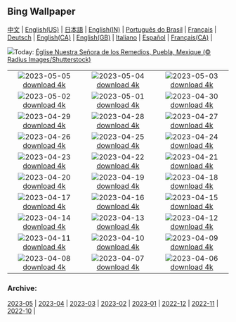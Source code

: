 ## Bing Wallpaper
[中文](README.md) |                     [English(US)](en-US.md) |                     [日本語](ja-JP.md) |                     [English(IN)](en-IN.md) |                     [Português do Brasil](pt-BR.md) |                     [Français](fr-FR.md) |                     [Deutsch](de-DE.md) |                     [English(CA)](en-CA.md) |                     [English(GB)](en-GB.md) |                     [Italiano](it-IT.md) |                     [Español](es-ES.md) |                     [Français(CA)](fr-CA.md) |                    

![](https://www.bing.com/th?id=OHR.Popocatepetl_FR-CA4477017030_UHD.jpg&w=1000)Today: [Église Nuestra Señora de los Remedios, Puebla, Mexique (© Radius Images/Shutterstock)](https://www.bing.com/th?id=OHR.Popocatepetl_FR-CA4477017030_UHD.jpg)

|      |      |      |
| :----: | :----: | :----: |
|![](https://www.bing.com/th?id=OHR.RebelBase_FR-CA0629555072_UHD.jpg&pid=hp&w=384&h=216&rs=1&c=4)2023-05-05 [download 4k](https://www.bing.com/th?id=OHR.RebelBase_FR-CA0629555072_UHD.jpg)|![](https://www.bing.com/th?id=OHR.ThreeWildebeest_FR-CA0762418214_UHD.jpg&pid=hp&w=384&h=216&rs=1&c=4)2023-05-04 [download 4k](https://www.bing.com/th?id=OHR.ThreeWildebeest_FR-CA0762418214_UHD.jpg)|![](https://www.bing.com/th?id=OHR.KlostersSerneus_FR-CA0901362985_UHD.jpg&pid=hp&w=384&h=216&rs=1&c=4)2023-05-03 [download 4k](https://www.bing.com/th?id=OHR.KlostersSerneus_FR-CA0901362985_UHD.jpg)|
|![](https://www.bing.com/th?id=OHR.QuebecCityBridge_FR-CA9625721926_UHD.jpg&pid=hp&w=384&h=216&rs=1&c=4)2023-05-02 [download 4k](https://www.bing.com/th?id=OHR.QuebecCityBridge_FR-CA9625721926_UHD.jpg)|![](https://www.bing.com/th?id=OHR.ExteriorPreservationHall_FR-CA0966427135_UHD.jpg&pid=hp&w=384&h=216&rs=1&c=4)2023-05-01 [download 4k](https://www.bing.com/th?id=OHR.ExteriorPreservationHall_FR-CA0966427135_UHD.jpg)|![](https://www.bing.com/th?id=OHR.JTNPMilkyWay_FR-CA1115905295_UHD.jpg&pid=hp&w=384&h=216&rs=1&c=4)2023-04-30 [download 4k](https://www.bing.com/th?id=OHR.JTNPMilkyWay_FR-CA1115905295_UHD.jpg)|
|![](https://www.bing.com/th?id=OHR.MariposaGrove_FR-CA2354902853_UHD.jpg&pid=hp&w=384&h=216&rs=1&c=4)2023-04-29 [download 4k](https://www.bing.com/th?id=OHR.MariposaGrove_FR-CA2354902853_UHD.jpg)|![](https://www.bing.com/th?id=OHR.SouthPadre_FR-CA1263180961_UHD.jpg&pid=hp&w=384&h=216&rs=1&c=4)2023-04-28 [download 4k](https://www.bing.com/th?id=OHR.SouthPadre_FR-CA1263180961_UHD.jpg)|![](https://www.bing.com/th?id=OHR.SulphurMountain_FR-CA9658353877_UHD.jpg&pid=hp&w=384&h=216&rs=1&c=4)2023-04-27 [download 4k](https://www.bing.com/th?id=OHR.SulphurMountain_FR-CA9658353877_UHD.jpg)|
|![](https://www.bing.com/th?id=OHR.AdelieWPD_FR-CA1180604116_UHD.jpg&pid=hp&w=384&h=216&rs=1&c=4)2023-04-26 [download 4k](https://www.bing.com/th?id=OHR.AdelieWPD_FR-CA1180604116_UHD.jpg)|![](https://www.bing.com/th?id=OHR.FranconianWineCellar_FR-CA1313066728_UHD.jpg&pid=hp&w=384&h=216&rs=1&c=4)2023-04-25 [download 4k](https://www.bing.com/th?id=OHR.FranconianWineCellar_FR-CA1313066728_UHD.jpg)|![](https://www.bing.com/th?id=OHR.StuttgartPublicLibrary_FR-CA1361347014_UHD.jpg&pid=hp&w=384&h=216&rs=1&c=4)2023-04-24 [download 4k](https://www.bing.com/th?id=OHR.StuttgartPublicLibrary_FR-CA1361347014_UHD.jpg)|
|![](https://www.bing.com/th?id=OHR.EarthDayFox_FR-CA1422274903_UHD.jpg&pid=hp&w=384&h=216&rs=1&c=4)2023-04-23 [download 4k](https://www.bing.com/th?id=OHR.EarthDayFox_FR-CA1422274903_UHD.jpg)|![](https://www.bing.com/th?id=OHR.ProcidaItaly_FR-CA1475995566_UHD.jpg&pid=hp&w=384&h=216&rs=1&c=4)2023-04-22 [download 4k](https://www.bing.com/th?id=OHR.ProcidaItaly_FR-CA1475995566_UHD.jpg)|![](https://www.bing.com/th?id=OHR.RomanBridge_FR-CA2766913219_UHD.jpg&pid=hp&w=384&h=216&rs=1&c=4)2023-04-21 [download 4k](https://www.bing.com/th?id=OHR.RomanBridge_FR-CA2766913219_UHD.jpg)|
|![](https://www.bing.com/th?id=OHR.TaiwanYuhina_FR-CA3975850080_UHD.jpg&pid=hp&w=384&h=216&rs=1&c=4)2023-04-20 [download 4k](https://www.bing.com/th?id=OHR.TaiwanYuhina_FR-CA3975850080_UHD.jpg)|![](https://www.bing.com/th?id=OHR.MPPUnesco_FR-CA3598728795_UHD.jpg&pid=hp&w=384&h=216&rs=1&c=4)2023-04-19 [download 4k](https://www.bing.com/th?id=OHR.MPPUnesco_FR-CA3598728795_UHD.jpg)|![](https://www.bing.com/th?id=OHR.OneThousandSprings_FR-CA0924863363_UHD.jpg&pid=hp&w=384&h=216&rs=1&c=4)2023-04-18 [download 4k](https://www.bing.com/th?id=OHR.OneThousandSprings_FR-CA0924863363_UHD.jpg)|
|![](https://www.bing.com/th?id=OHR.KiteDay_FR-CA0068746294_UHD.jpg&pid=hp&w=384&h=216&rs=1&c=4)2023-04-17 [download 4k](https://www.bing.com/th?id=OHR.KiteDay_FR-CA0068746294_UHD.jpg)|![](https://www.bing.com/th?id=OHR.Cherryblossomtrees_FR-CA3893894428_UHD.jpg&pid=hp&w=384&h=216&rs=1&c=4)2023-04-16 [download 4k](https://www.bing.com/th?id=OHR.Cherryblossomtrees_FR-CA3893894428_UHD.jpg)|![](https://www.bing.com/th?id=OHR.RedSeaStars_FR-CA3795197536_UHD.jpg&pid=hp&w=384&h=216&rs=1&c=4)2023-04-15 [download 4k](https://www.bing.com/th?id=OHR.RedSeaStars_FR-CA3795197536_UHD.jpg)|
|![](https://www.bing.com/th?id=OHR.PhloxSubulata_FR-CA0307903883_UHD.jpg&pid=hp&w=384&h=216&rs=1&c=4)2023-04-14 [download 4k](https://www.bing.com/th?id=OHR.PhloxSubulata_FR-CA0307903883_UHD.jpg)|![](https://www.bing.com/th?id=OHR.EuropeFromISS_FR-CA0418876650_UHD.jpg&pid=hp&w=384&h=216&rs=1&c=4)2023-04-13 [download 4k](https://www.bing.com/th?id=OHR.EuropeFromISS_FR-CA0418876650_UHD.jpg)|![](https://www.bing.com/th?id=OHR.CanadaContinentalDivide_FR-CA5032707772_UHD.jpg&pid=hp&w=384&h=216&rs=1&c=4)2023-04-12 [download 4k](https://www.bing.com/th?id=OHR.CanadaContinentalDivide_FR-CA5032707772_UHD.jpg)|
|![](https://www.bing.com/th?id=OHR.ElephantTwins_FR-CA0794205497_UHD.jpg&pid=hp&w=384&h=216&rs=1&c=4)2023-04-11 [download 4k](https://www.bing.com/th?id=OHR.ElephantTwins_FR-CA0794205497_UHD.jpg)|![](https://www.bing.com/th?id=OHR.LithuanianEggs_FR-CA0858611657_UHD.jpg&pid=hp&w=384&h=216&rs=1&c=4)2023-04-10 [download 4k](https://www.bing.com/th?id=OHR.LithuanianEggs_FR-CA0858611657_UHD.jpg)|![](https://www.bing.com/th?id=OHR.NIrelandGiants_FR-CA9245085945_UHD.jpg&pid=hp&w=384&h=216&rs=1&c=4)2023-04-09 [download 4k](https://www.bing.com/th?id=OHR.NIrelandGiants_FR-CA9245085945_UHD.jpg)|
|![](https://www.bing.com/th?id=OHR.KitsAspen_FR-CA3690821203_UHD.jpg&pid=hp&w=384&h=216&rs=1&c=4)2023-04-08 [download 4k](https://www.bing.com/th?id=OHR.KitsAspen_FR-CA3690821203_UHD.jpg)|![](https://www.bing.com/th?id=OHR.ArizonaPinkMoon_FR-CA6374036259_UHD.jpg&pid=hp&w=384&h=216&rs=1&c=4)2023-04-07 [download 4k](https://www.bing.com/th?id=OHR.ArizonaPinkMoon_FR-CA6374036259_UHD.jpg)|![](https://www.bing.com/th?id=OHR.BlackGrouseLekking_FR-CA6154557355_UHD.jpg&pid=hp&w=384&h=216&rs=1&c=4)2023-04-06 [download 4k](https://www.bing.com/th?id=OHR.BlackGrouseLekking_FR-CA6154557355_UHD.jpg)|


### Archive:
[2023-05](archive/fr-CA/202305/README.md) | [2023-04](archive/fr-CA/202304/README.md) | [2023-03](archive/fr-CA/202303/README.md) | [2023-02](archive/fr-CA/202302/README.md) | [2023-01](archive/fr-CA/202301/README.md) | [2022-12](archive/fr-CA/202212/README.md) | [2022-11](archive/fr-CA/202211/README.md) | [2022-10](archive/fr-CA/202210/README.md) | 